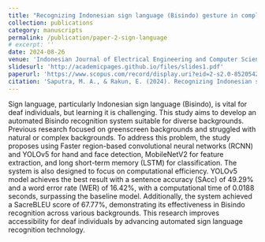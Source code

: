 ```yaml
---
title: "Recognizing Indonesian sign language (Bisindo) gesture in complex backgrounds"
collection: publications
category: manuscripts
permalink: /publication/paper-2-sign-language
# excerpt: ''
date: 2024-08-26
venue: 'Indonesian Journal of Electrical Engineering and Computer Science (IJEECS)'
slidesurl: 'http://academicpages.github.io/files/slides1.pdf'
paperurl: 'https://www.scopus.com/record/display.uri?eid=2-s2.0-85205426888&origin=inward&txGid=099a49ebbf693ccdc0a1dc28554b15dd'
citation: 'Saputra, M. A., & Rakun, E. (2024). Recognizing Indonesian sign language (Bisindo) gesture in complex backgrounds. Indonesian Journal of Electrical Engineering and Computer Science, 36(3), 1583-1593. https://doi.org/10.11591/ijeecs.v36.i3.pp1583-1593'
---
```


Sign language, particularly Indonesian sign language (Bisindo), is vital for deaf individuals, but learning it is challenging. This study aims to develop an automated Bisindo recognition system suitable for diverse backgrounds. Previous research focused on greenscreen backgrounds and struggled with natural or complex backgrounds. To address this problem, the study proposes using Faster region-based convolutional neural networks (RCNN) and YOLOv5 for hand and face detection, MobileNetV2 for feature extraction, and long short-term memory (LSTM) for classification. The system is also designed to focus on computational efficiency. YOLOv5 model achieves the best result with a sentence accuracy (SAcc) of 49.29% and a word error rate (WER) of 16.42%, with a computational time of 0.0188 seconds, surpassing the baseline model. Additionally, the system achieved a SacreBLEU score of 67.77%, demonstrating its effectiveness in Bisindo recognition across various backgrounds. This research improves accessibility for deaf individuals by advancing automated sign language recognition technology.